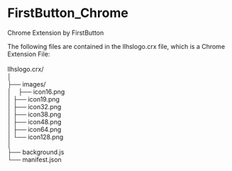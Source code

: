 # FirstButton_Chrome
Chrome Extension by FirstButton

The following files are contained in the llhslogo.crx file, which is a Chrome Extension File:<br />
       		 <br />
llhslogo.crx/<br />
│<br />
├── images/ <br />
│ &nbsp;&nbsp;&nbsp;├── icon16.png  <br />
│   ├── icon19.png  <br />
│   ├── icon32.png  <br />
│   ├── icon38.png  <br />
│   ├── icon48.png  <br />
│   ├── icon64.png  <br />
│   └── icon128.png <br />
│<br />
├── background.js  <br />
└── manifest.json  <br />
